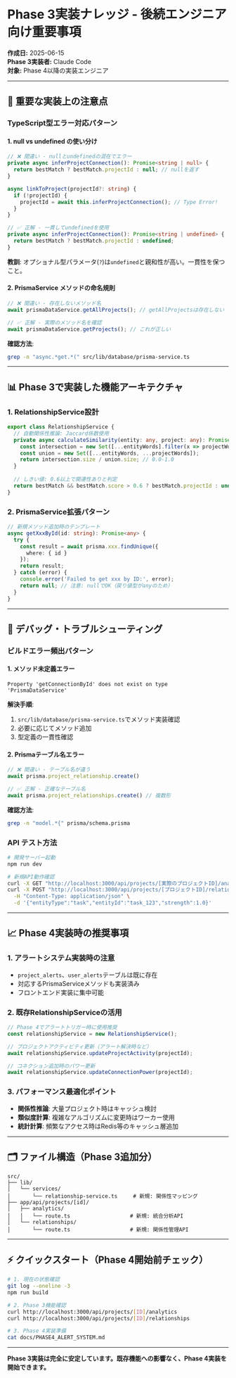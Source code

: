 # Phase 3実装ナレッジ - 後続エンジニア向け重要事項

**作成日:** 2025-06-15  
**Phase 3実装者:** Claude Code  
**対象:** Phase 4以降の実装エンジニア

---

## 🚨 重要な実装上の注意点

### **TypeScript型エラー対応パターン**

#### **1. null vs undefined の使い分け**
```typescript
// ❌ 間違い - nullとundefinedの混在でエラー
private async inferProjectConnection(): Promise<string | null> {
  return bestMatch ? bestMatch.projectId : null; // nullを返す
}

async linkToProject(projectId?: string) {
  if (!projectId) {
    projectId = await this.inferProjectConnection(); // Type Error!
  }
}

// ✅ 正解 - 一貫してundefinedを使用
private async inferProjectConnection(): Promise<string | undefined> {
  return bestMatch ? bestMatch.projectId : undefined;
}
```

**教訓**: オプショナル型パラメータ(`?`)は`undefined`と親和性が高い。一貫性を保つこと。

#### **2. PrismaService メソッドの命名規則**
```typescript
// ❌ 間違い - 存在しないメソッド名
await prismaDataService.getAllProjects(); // getAllProjectsは存在しない

// ✅ 正解 - 実際のメソッド名を確認
await prismaDataService.getProjects(); // これが正しい
```

**確認方法**:
```bash
grep -n "async.*get.*(" src/lib/database/prisma-service.ts
```

---

## 📊 Phase 3で実装した機能アーキテクチャ

### **1. RelationshipService設計**
```typescript
export class RelationshipService {
  // 自動関係性推論: Jaccard係数使用
  private async calculateSimilarity(entity: any, project: any): Promise<number> {
    const intersection = new Set([...entityWords].filter(x => projectWords.has(x)));
    const union = new Set([...entityWords, ...projectWords]);
    return intersection.size / union.size; // 0.0-1.0
  }
  
  // しきい値: 0.6以上で関連性ありと判定
  return bestMatch && bestMatch.score > 0.6 ? bestMatch.projectId : undefined;
}
```

### **2. PrismaService拡張パターン**
```typescript
// 新規メソッド追加時のテンプレート
async getXxxById(id: string): Promise<any> {
  try {
    const result = await prisma.xxx.findUnique({
      where: { id }
    });
    return result;
  } catch (error) {
    console.error('Failed to get xxx by ID:', error);
    return null; // 注意: nullでOK（戻り値型がanyのため）
  }
}
```

---

## 🔧 デバッグ・トラブルシューティング

### **ビルドエラー頻出パターン**

#### **1. メソッド未定義エラー**
```
Property 'getConnectionById' does not exist on type 'PrismaDataService'
```
**解決手順**:
1. `src/lib/database/prisma-service.ts`でメソッド実装確認
2. 必要に応じてメソッド追加
3. 型定義の一貫性確認

#### **2. Prismaテーブル名エラー**
```typescript
// ❌ 間違い - テーブル名が違う
await prisma.project_relationship.create() 

// ✅ 正解 - 正確なテーブル名
await prisma.project_relationships.create() // 複数形
```

**確認方法**:
```bash
grep -n "model.*{" prisma/schema.prisma
```

### **API テスト方法**
```bash
# 開発サーバー起動
npm run dev

# 新規API動作確認
curl -X GET "http://localhost:3000/api/projects/[実際のプロジェクトID]/analytics"
curl -X POST "http://localhost:3000/api/projects/[プロジェクトID]/relationships" \
  -H "Content-Type: application/json" \
  -d '{"entityType":"task","entityId":"task_123","strength":1.0}'
```

---

## 📈 Phase 4実装時の推奨事項

### **1. アラートシステム実装時の注意**
- `project_alerts`、`user_alerts`テーブルは既に存在
- 対応するPrismaServiceメソッドも実装済み
- フロントエンド実装に集中可能

### **2. 既存RelationshipServiceの活用**
```typescript
// Phase 4でアラートトリガー時に使用推奨
const relationshipService = new RelationshipService();

// プロジェクトアクティビティ更新（アラート解決時など）
await relationshipService.updateProjectActivity(projectId);

// コネクション追加時のパワー更新
await relationshipService.updateConnectionPower(projectId);
```

### **3. パフォーマンス最適化ポイント**
- **関係性推論**: 大量プロジェクト時はキャッシュ検討
- **類似度計算**: 複雑なアルゴリズムに変更時はワーカー使用
- **統計計算**: 頻繁なアクセス時はRedis等のキャッシュ層追加

---

## 🗂️ ファイル構造（Phase 3追加分）
```
src/
├── lib/
│   └── services/
│       └── relationship-service.ts     # 新規: 関係性マッピング
├── app/api/projects/[id]/
│   ├── analytics/
│   │   └── route.ts                   # 新規: 統合分析API
│   └── relationships/
│       └── route.ts                   # 新規: 関係性管理API
```

---

## ⚡ クイックスタート（Phase 4開始前チェック）

```bash
# 1. 現在の状態確認
git log --oneline -3
npm run build

# 2. Phase 3機能確認
curl http://localhost:3000/api/projects/[ID]/analytics
curl http://localhost:3000/api/projects/[ID]/relationships

# 3. Phase 4実装準備
cat docs/PHASE4_ALERT_SYSTEM.md
```

---

**Phase 3実装は完全に安定しています。既存機能への影響なく、Phase 4実装を開始できます。**